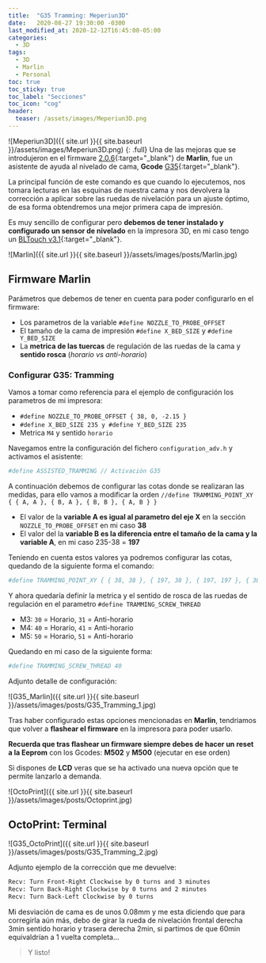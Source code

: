 ```yaml
---
title:  "G35 Tramming: Meperiun3D"
date:   2020-08-27 19:30:00 -0300
last_modified_at: 2020-12-12T16:45:00-05:00
categories:
  - 3D
tags:
  - 3D
  - Marlin
  - Personal
toc: true
toc_sticky: true
toc_label: "Secciones"
toc_icon: "cog"
header:
  teaser: /assets/images/Meperiun3D.png
---
```


![Meperiun3D]({{ site.url }}{{ site.baseurl }}/assets/images/Meperiun3D.png)
{: .full}
Una de las mejoras que se introdujeron en el firmware [2.0.6](https://es.wikipedia.org/wiki/Controlador_PID){:target="_blank"} de **Marlin**, fue un asistente de ayuda al nivelado de cama, **Gcode** [G35](https://marlinfw.org/docs/gcode/G035.html){:target="_blank"}.

La principal función de este comando es que cuando lo ejecutemos, nos tomara lecturas en las esquinas de nuestra cama y nos devolvera la corrección a aplicar sobre las ruedas de nivelación para un ajuste óptimo, de esa forma obtendremos una mejor primera capa de impresión.

Es muy sencillo de configurar pero **debemos de tener instalado y configurado un sensor de nivelado** en la impresora 3D, en mi caso tengo un [BLTouch v3.1](https://www.antclabs.com/bltouch-v3){:target="_blank"}.

![Marlin]({{ site.url }}{{ site.baseurl }}/assets/images/posts/Marlin.jpg)

## Firmware Marlin

Parámetros que debemos de tener en cuenta para poder configurarlo en el firmware:

- Los parametros de la variable `#define NOZZLE_TO_PROBE_OFFSET`
- El tamaño de la cama de impresión `#define X_BED_SIZE` y `#define Y_BED_SIZE`
- La **metrica de las tuercas** de regulación de las ruedas de la cama y **sentido rosca** (*horario vs anti-horario*)

### Configurar G35: Tramming

Vamos a tomar como referencia para el ejemplo de configuración los parametros de mi impresora:

- `#define NOZZLE_TO_PROBE_OFFSET { 38, 0, -2.15 }`
- `#define X_BED_SIZE 235 y #define Y_BED_SIZE 235`
- Metrica `M4` y sentido `horario`

Navegamos entre la configuración del fichero `configuration_adv.h` y activamos el asistente:

```bash
#define ASSISTED_TRAMMING // Activación G35
```

A continuación debemos de configurar las cotas donde se realizaran las medidas, para ello vamos a modificar la orden `//define TRAMMING_POINT_XY { { A, A }, { B, A }, { B, B }, { A, B } }`

- El valor de la **variable A es igual al parametro del eje X** en la sección `NOZZLE_TO_PROBE_OFFSET` en mi caso **38**
- El valor del la **variable B es la diferencia entre el tamaño de la cama y la variable A**, en mi caso 235-38 = **197**

Teniendo en cuenta estos valores ya podremos configurar las cotas, quedando de la siguiente forma el comando:

```bash
#define TRAMMING_POINT_XY { { 38, 38 }, { 197, 38 }, { 197, 197 }, { 38, 197 } }
```

Y ahora quedaría definir la metrica y el sentido de rosca de las ruedas de regulación en el parametro `#define TRAMMING_SCREW_THREAD`

- M3: `30` = Horario, `31` = Anti-horario
- M4: `40` = Horario, `41` = Anti-horario
- M5: `50` = Horario, `51` = Anti-horario

Quedando en mi caso de la siguiente forma:

```bash
#define TRAMMING_SCREW_THREAD 40
```

Adjunto detalle de configuración:

![G35_Marlin]({{ site.url }}{{ site.baseurl }}/assets/images/posts/G35_Tramming_1.jpg)

Tras haber configurado estas opciones mencionadas en **Marlin**, tendriamos que volver a **flashear el firmware** en la impresora para poder usarlo.

**Recuerda que tras flashear un firmware siempre debes de hacer un reset a la Eeprom** con los Gcodes: **M502** y **M500** (ejecutar en ese orden)

Si dispones de **LCD** veras que se ha activado una nueva opción que te permite lanzarlo a demanda.

![OctoPrint]({{ site.url }}{{ site.baseurl }}/assets/images/posts/Octoprint.jpg)

## OctoPrint: Terminal

![G35_OctoPrint]({{ site.url }}{{ site.baseurl }}/assets/images/posts/G35_Tramming_2.jpg)

Adjunto ejemplo de la corrección que me devuelve:

```bash
Recv: Turn Front-Right Clockwise by 0 turns and 3 minutes
Recv: Turn Back-Right Clockwise by 0 turns and 2 minutes
Recv: Turn Back-Left Clockwise by 0 turns
```

Mi desviación de cama es de unos 0.08mm y me esta diciendo que para corregirla aún más, debo de girar la rueda de nivelación frontal derecha 3min sentido horario y trasera derecha 2min, si partimos de que 60min equivaldrían a 1 vuelta completa…

> Y listo!
